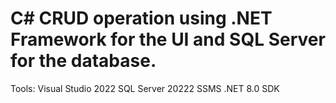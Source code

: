 # C# CRUD operation using .NET Framework for the UI and SQL Server for the database.

Tools:
  Visual Studio 2022
  SQL Server 20222
  SSMS
  .NET 8.0 SDK
